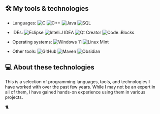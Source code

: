 ## 🛠️ My tools & technologies

- Languages: 
![C](https://img.shields.io/badge/C-00599C?style=flat&logo=c&logoColor=white)
![C++](https://img.shields.io/badge/C%2B%2B-00599C?style=flat&logo=c%2B%2B&logoColor=white)
![Java](https://img.shields.io/badge/Java-ED8B00?style=flat&logo=openjdk&logoColor=white)
![SQL](https://img.shields.io/badge/SQL-003B57?style=flat&logo=sqlite&logoColor=white)

- IDEs: 
![Eclipse](https://img.shields.io/badge/Eclipse-2C2255?style=flat&logo=eclipse&logoColor=white)
![IntelliJ IDEA](https://img.shields.io/badge/IntelliJ%20IDEA-000000?style=flat&logo=intellij-idea&logoColor=white)
![Qt Creator](https://img.shields.io/badge/Qt%20Creator-41CD52?style=flat&logo=qt&logoColor=white)
![Code::Blocks](https://img.shields.io/badge/Code%3A%3ABlocks-000000?style=flat&logo=codeblocks&logoColor=white)

- Operating systems: 
![Windows 11](https://img.shields.io/badge/Windows%2011-0078D4?style=flat&logo=windows-11&logoColor=white)
![Linux Mint](https://img.shields.io/badge/Linux%20Mint-87CF3E?style=flat&logo=linuxmint&logoColor=white)

- Other tools: 
![GitHub](https://img.shields.io/badge/GitHub-181717?style=flat&logo=github&logoColor=white)
![Maven](https://img.shields.io/badge/Maven-C71A36?style=flat&logo=apache-maven&logoColor=white)
![Obsidian](https://img.shields.io/badge/Obsidian-552A56?style=flat&logo=obsidian&logoColor=white)

## 💻 About these technologies

This is a selection of programming languages, tools, and technologies I have worked with over the past few years. While I may not be an expert in all of them, I have gained hands-on experience using them in various projects.

🐈
